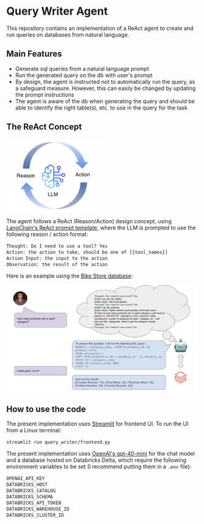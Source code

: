 # Query Writer Agent
This repository contains an implementation of a ReAct agent to create and run queries on databases from natural language. 

## Main Features
- Generate sql queries from a natural language prompt
- Run the generated query on the db with user's prompt
- By design, the agent is instructed not to automatically run the query, as a safeguard measure. However, this can easily be changed by updating the prompt instructions
- The agent is aware of the db when generating the query and should be able to identify the right table(s), etc. to use in the query for the task

## The ReAct Concept

<img src="image.png" alt="drawing" width="250"/>

The agent follows a ReAct (Reason/Action) design concept, using [LangChain's ReAct prompt template](https://smith.langchain.com/hub/langchain-ai/react-agent-template), where the LLM is prompted to use the following reason / action format:
```
Thought: Do I need to use a tool? Yes
Action: the action to take, should be one of [{tool_names}]
Action Input: the input to the action
Observation: the result of the action
```

Here is an example using the [Bike Store database](https://www.kaggle.com/datasets/dillonmyrick/bike-store-sample-database):

![alt text](image-1.png)

## How to use the code
The present implementation uses [Streamlit](https://streamlit.io/) for frontend UI. To run the UI from a Linux terminal:

```
streamlit run query_writer/frontend.py
```

The present implementation uses [OpenAI's gpt-40-mini](https://platform.openai.com/docs/models/gpt-4o-mini) for the chat model and a database hosted on Databricks Delta, which require the following environment variables to be set (I recommend putting them in a `.env` file):
```
OPENAI_API_KEY
DATABRICKS_HOST
DATABRICKS_CATALOG
DATABRICKS_SCHEMA
DATABRICKS_API_TOKEN
DATABRICKS_WAREHOUSE_ID
DATABRICKS_CLUSTER_ID
```





